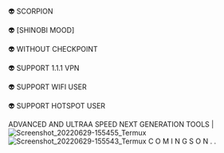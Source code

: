 👽 SCORPION

👽 [SHINOBI MOOD]

👽 WITHOUT CHECKPOINT

👽 SUPPORT 1.1.1 VPN

👽 SUPPORT WIFI USER

👽 SUPPORT HOTSPOT USER

ADVANCED AND ULTRAA SPEED NEXT GENERATION TOOLS  |
![Screenshot_20220629-155455_Termux](https://user-images.githubusercontent.com/20098740/176414306-19efce3d-97ff-4981-9775-d3e0d753188c.jpg)
![Screenshot_20220629-155543_Termux](https://user-images.githubusercontent.com/20098740/176414254-10008908-0fe4-4a72-8c87-9cd7403559c0.jpg)
C O M I N G S O N . .
